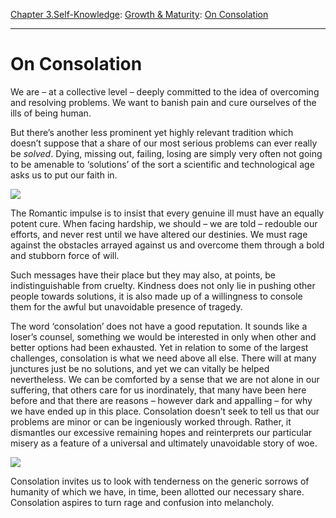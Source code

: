 [Chapter 3.Self-Knowledge](https://www.theschooloflife.com/thebookoflife/category/self-knowledge/): [Growth & Maturity](https://www.theschooloflife.com/thebookoflife/category/self-knowledge/growth-maturity/): [On Consolation](https://www.theschooloflife.com/thebookoflife/on-consolation/)

* * *

# On Consolation

We are – at a collective level – deeply committed to the idea of overcoming and resolving problems. We want to banish pain and cure ourselves of the ills of being human.

But there’s another less prominent yet highly relevant tradition which doesn’t suppose that a share of our most serious problems can ever really be _solved_. Dying, missing out, failing, losing are simply very often not going to be amenable to ‘solutions’ of the sort a scientific and technological age asks us to put our faith in.

![](https://s-media-cache-ak0.pinimg.com/736x/0a/73/da/0a73daf0a4aefe4a14f731053880507a.jpg)

The Romantic impulse is to insist that every genuine ill must have an equally potent cure. When facing hardship, we should – we are told – redouble our efforts, and never rest until we have altered our destinies. We must rage against the obstacles arrayed against us and overcome them through a bold and stubborn force of will.

Such messages have their place but they may also, at points, be indistinguishable from cruelty. Kindness does not only lie in pushing other people towards solutions, it is also made up of a willingness to console them for the awful but unavoidable presence of tragedy.

The word ‘consolation’ does not have a good reputation. It sounds like a loser’s counsel, something we would be interested in only when other and better options had been exhausted. Yet in relation to some of the largest challenges, consolation is what we need above all else. There will at many junctures just be no solutions, and yet we can vitally be helped nevertheless. We can be comforted by a sense that we are not alone in our suffering, that others care for us inordinately, that many have been here before and that there are reasons – however dark and appalling – for why we have ended up in this place. Consolation doesn’t seek to tell us that our problems are minor or can be ingeniously worked through. Rather, it dismantles our excessive remaining hopes and reinterprets our particular misery as a feature of a universal and ultimately unavoidable story of woe.

![](https://thetownmouse.files.wordpress.com/2013/02/sandro_botticelli_-_the_mystical_nativity_detail_-_wga2843.jpg)

Consolation invites us to look with tenderness on the generic sorrows of humanity of which we have, in time, been allotted our necessary share. Consolation aspires to turn rage and confusion into melancholy.
